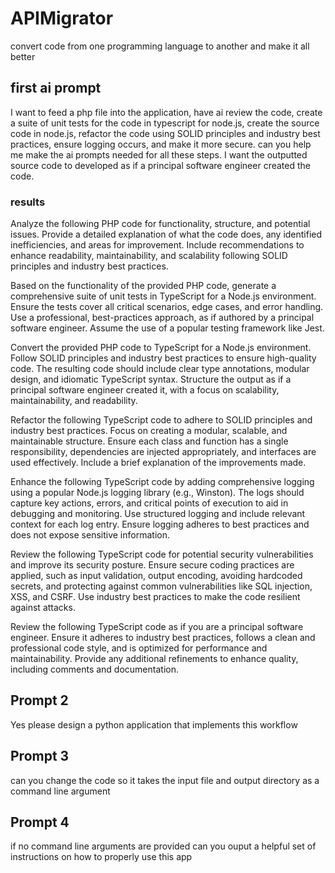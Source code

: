 # APIMigrator

convert code from one programming language to another and make it all better

## first ai prompt

I want to feed a php file into the application, have ai review the code, create a suite of unit tests for the code in typescript for node.js, create the source code in node.js, refactor the code using SOLID principles and industry best practices, ensure logging occurs, and make it more secure. can you help me make the ai prompts needed for all these steps. I want the outputted source code to developed as if a principal software engineer created the code.

### results

Analyze the following PHP code for functionality, structure, and potential issues. Provide a detailed explanation of what the code does, any identified inefficiencies, and areas for improvement. Include recommendations to enhance readability, maintainability, and scalability following SOLID principles and industry best practices.

Based on the functionality of the provided PHP code, generate a comprehensive suite of unit tests in TypeScript for a Node.js environment. Ensure the tests cover all critical scenarios, edge cases, and error handling. Use a professional, best-practices approach, as if authored by a principal software engineer. Assume the use of a popular testing framework like Jest.

Convert the provided PHP code to TypeScript for a Node.js environment. Follow SOLID principles and industry best practices to ensure high-quality code. The resulting code should include clear type annotations, modular design, and idiomatic TypeScript syntax. Structure the output as if a principal software engineer created it, with a focus on scalability, maintainability, and readability.

Refactor the following TypeScript code to adhere to SOLID principles and industry best practices. Focus on creating a modular, scalable, and maintainable structure. Ensure each class and function has a single responsibility, dependencies are injected appropriately, and interfaces are used effectively. Include a brief explanation of the improvements made.

Enhance the following TypeScript code by adding comprehensive logging using a popular Node.js logging library (e.g., Winston). The logs should capture key actions, errors, and critical points of execution to aid in debugging and monitoring. Use structured logging and include relevant context for each log entry. Ensure logging adheres to best practices and does not expose sensitive information.

Review the following TypeScript code for potential security vulnerabilities and improve its security posture. Ensure secure coding practices are applied, such as input validation, output encoding, avoiding hardcoded secrets, and protecting against common vulnerabilities like SQL injection, XSS, and CSRF. Use industry best practices to make the code resilient against attacks.

Review the following TypeScript code as if you are a principal software engineer. Ensure it adheres to industry best practices, follows a clean and professional code style, and is optimized for performance and maintainability. Provide any additional refinements to enhance quality, including comments and documentation.

## Prompt 2

Yes please design a python application that implements this workflow

## Prompt 3

can you change the code so it takes the input file and output directory as a command line argument

## Prompt 4

if no command line arguments are provided can you ouput a helpful set of instructions on how to properly use this app